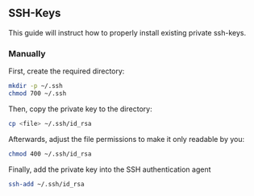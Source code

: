 ## SSH-Keys

This guide will instruct how to properly install existing private ssh-keys.

### **Manually**

First, create the required directory:

```bash
mkdir -p ~/.ssh
chmod 700 ~/.ssh
```

Then, copy the private key to the directory:

```bash
cp <file> ~/.ssh/id_rsa
```

Afterwards, adjust the file permissions to make it only readable by you:

```bash
chmod 400 ~/.ssh/id_rsa
```

Finally, add the private key into the SSH authentication agent

```bash
ssh-add ~/.ssh/id_rsa
```
